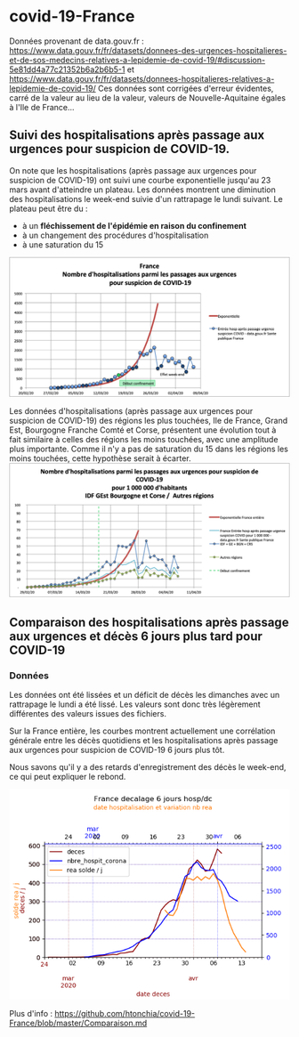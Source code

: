 # covid-19-France

Données provenant de data.gouv.fr : https://www.data.gouv.fr/fr/datasets/donnees-des-urgences-hospitalieres-et-de-sos-medecins-relatives-a-lepidemie-de-covid-19/#discussion-5e81dd4a77c21352b6a2b6b5-1 et https://www.data.gouv.fr/fr/datasets/donnees-hospitalieres-relatives-a-lepidemie-de-covid-19/
Ces données sont corrigées d'erreur évidentes, carré de la valeur au lieu de la valeur, valeurs de Nouvelle-Aquitaine égales à l'Ile de France...

## Suivi des hospitalisations après passage aux urgences pour suspicion de COVID-19.

On note que les hospitalisations (après passage aux urgences pour suspicion de COVID-19) ont suivi une courbe exponentielle jusqu'au 23 mars avant d'atteindre un plateau. 
Les données montrent une diminution des hospitalisations le week-end suivie d'un rattrapage le lundi suivant.
Le plateau peut être du :
- à un **fléchissement de l'épidémie en raison du confinement**
- à un changement des procédures d'hospitalisation
- à une saturation du 15

![](Images/Covid19_hosp_urgence_France.png)

Les données d'hospitalisations (après passage aux urgences pour suspicion de COVID-19) des régions les plus touchées, Ile de France, Grand Est, Bourgogne Franche Comté et Corse, présentent une évolution tout à fait similaire à celles des régions les moins touchées, avec une amplitude plus importante. Comme il n'y a pas de saturation du 15 dans les régions les moins touchées, cette hypothèse serait à écarter.
![](Images/Covid19_hosp_urgence_regions.png)

## Comparaison des hospitalisations après passage aux urgences et décès 6 jours plus tard pour COVID-19

### Données
Les données ont été lissées et un déficit de décès les dimanches avec un rattrapage le lundi a été lissé.
Les valeurs sont donc très légèrement différentes des valeurs issues des fichiers.

Sur la France entière, les courbes montrent actuellement une corrélation générale entre les décès quotidiens et les hospitalisations après passage aux urgences pour suspicion de COVID-19 6 jours plus tôt.

Nous savons qu'il y a des retards d'enregistrement des décès le week-end, ce qui peut expliquer le rebond.

![](Images/Covid19FranceHospDc.png)

Plus d'info : https://github.com/htonchia/covid-19-France/blob/master/Comparaison.md
